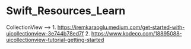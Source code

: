 # Swift_Resources_Learn

CollectionView --> 1. https://iremkaraoglu.medium.com/get-started-with-uicollectionview-3e744b78ed7f
                   2. https://www.kodeco.com/18895088-uicollectionview-tutorial-getting-started
